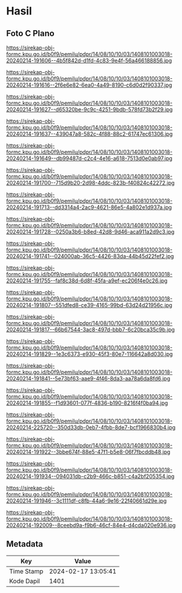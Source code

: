 # Hasil

## Foto C Plano

https://sirekap-obj-formc.kpu.go.id/b0f9/pemilu/pdpr/14/08/10/10/03/1408101003018-20240214-191606--4b5f842d-d1fd-4c83-9e4f-56a466188856.jpg

https://sirekap-obj-formc.kpu.go.id/b0f9/pemilu/pdpr/14/08/10/10/03/1408101003018-20240214-191616--2f6e6e82-6ea0-4a49-8190-c6d0d2f90337.jpg

https://sirekap-obj-formc.kpu.go.id/b0f9/pemilu/pdpr/14/08/10/10/03/1408101003018-20240214-191627--d65320be-9c9c-4251-9bdb-578fd73b2f29.jpg

https://sirekap-obj-formc.kpu.go.id/b0f9/pemilu/pdpr/14/08/10/10/03/1408101003018-20240214-191637--439047a8-582c-4f88-88c2-61747ec61306.jpg

https://sirekap-obj-formc.kpu.go.id/b0f9/pemilu/pdpr/14/08/10/10/03/1408101003018-20240214-191649--db99487d-c2c4-4e16-a618-7513d0e0ab97.jpg

https://sirekap-obj-formc.kpu.go.id/b0f9/pemilu/pdpr/14/08/10/10/03/1408101003018-20240214-191700--715d9b20-2d98-4ddc-823b-f40824c42272.jpg

https://sirekap-obj-formc.kpu.go.id/b0f9/pemilu/pdpr/14/08/10/10/03/1408101003018-20240214-191713--dd3314a4-2ac9-4621-86e5-4a802e1d937a.jpg

https://sirekap-obj-formc.kpu.go.id/b0f9/pemilu/pdpr/14/08/10/10/03/1408101003018-20240214-191728--0250a3b6-b8ed-42d8-9d46-aca911a2d9c3.jpg

https://sirekap-obj-formc.kpu.go.id/b0f9/pemilu/pdpr/14/08/10/10/03/1408101003018-20240214-191741--024000ab-36c5-4426-83da-44b45d22fef2.jpg

https://sirekap-obj-formc.kpu.go.id/b0f9/pemilu/pdpr/14/08/10/10/03/1408101003018-20240214-191755--faf8c38d-6d8f-45fa-a9ef-ec206f4e0c26.jpg

https://sirekap-obj-formc.kpu.go.id/b0f9/pemilu/pdpr/14/08/10/10/03/1408101003018-20240214-191807--551dfed8-ce39-4165-99bd-63d24d21956c.jpg

https://sirekap-obj-formc.kpu.go.id/b0f9/pemilu/pdpr/14/08/10/10/03/1408101003018-20240214-191817--66b67544-3ac8-497d-bbb7-6c20bca35c9b.jpg

https://sirekap-obj-formc.kpu.go.id/b0f9/pemilu/pdpr/14/08/10/10/03/1408101003018-20240214-191829--1e3c6373-e930-45f3-80e7-116642a8d030.jpg

https://sirekap-obj-formc.kpu.go.id/b0f9/pemilu/pdpr/14/08/10/10/03/1408101003018-20240214-191841--5e73bf63-aae9-4f46-8da3-aa78a6da8fd6.jpg

https://sirekap-obj-formc.kpu.go.id/b0f9/pemilu/pdpr/14/08/10/10/03/1408101003018-20240214-191855--f1d93601-077f-4836-b190-8216f4f0ba94.jpg

https://sirekap-obj-formc.kpu.go.id/b0f9/pemilu/pdpr/14/08/10/10/03/1408101003018-20240214-225720--350d33db-0eb7-4fbb-8de7-bcf1966830b4.jpg

https://sirekap-obj-formc.kpu.go.id/b0f9/pemilu/pdpr/14/08/10/10/03/1408101003018-20240214-191922--3bbe674f-88e5-47f1-b5e8-06f7fbcddb48.jpg

https://sirekap-obj-formc.kpu.go.id/b0f9/pemilu/pdpr/14/08/10/10/03/1408101003018-20240214-191934--094031db-c2b9-466c-b851-c4a2bf205354.jpg

https://sirekap-obj-formc.kpu.go.id/b0f9/pemilu/pdpr/14/08/10/10/03/1408101003018-20240214-191946--3c1111df-c8fb-44a6-9e16-22f40661d29e.jpg

https://sirekap-obj-formc.kpu.go.id/b0f9/pemilu/pdpr/14/08/10/10/03/1408101003018-20240214-192009--8ceebd9a-f9b6-46cf-84e4-d4cda020e936.jpg


## Metadata

| Key        | Value               |
| ---------- | ------------------- |
| Time Stamp | 2024-02-17 13:05:41 |
| Kode Dapil | 1401                |



